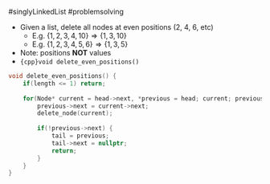 #singlyLinkedList #problemsolving 

- Given a list, delete all nodes at even positions (2, 4, 6, etc)
	- E.g. $\{1, 2, 3, 4, 10\} ⇒ \{1, 3, 10\}$
	- E.g. $\{1, 2, 3, 4, 5, 6\} ⇒ \{1, 3, 5\}$
- Note: positions **NOT** values
- `{cpp}void delete_even_positions()`

```cpp title:solution folded:true
void delete_even_positions() {
	if(length <= 1) return;
	
	for(Node* current = head->next, *previous = head; current; previous = previous->next, current = previous->next) {
		previous->next = current->next;
		delete_node(current);
		
		if(!previous->next) {
			tail = previous;
			tail->next = nullptr;
			return;
		}
	}
}
```